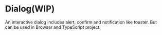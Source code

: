 # Dialog(WIP)

An interactive dialog includes alert, confirm and notification like toaster. But can be used in Browser and TypeScript project.